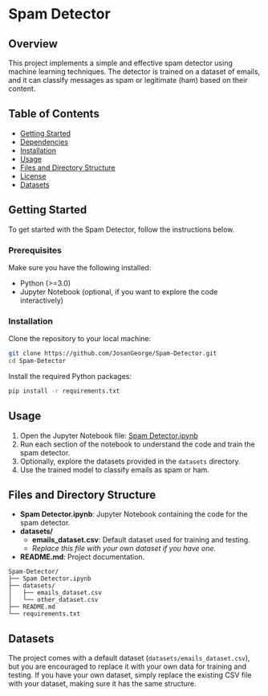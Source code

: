 # Spam Detector


## Overview

This project implements a simple and effective spam detector using machine learning techniques. The detector is trained on a dataset of emails, and it can classify messages as spam or legitimate (ham) based on their content.

## Table of Contents

- [Getting Started](#getting-started)
- [Dependencies](#dependencies)
- [Installation](#installation)
- [Usage](#usage)
- [Files and Directory Structure](#files-and-directory-structure)
- [License](#license)
- [Datasets](#datasets)

## Getting Started

To get started with the Spam Detector, follow the instructions below.

### Prerequisites

Make sure you have the following installed:

- Python (>=3.0)
- Jupyter Notebook (optional, if you want to explore the code interactively)

### Installation

Clone the repository to your local machine:

```bash
git clone https://github.com/JosanGeorge/Spam-Detector.git
cd Spam-Detector
```

Install the required Python packages:

```bash
pip install -r requirements.txt
```

## Usage

1. Open the Jupyter Notebook file: [Spam Detector.ipynb](link_to_jupyter_notebook)
2. Run each section of the notebook to understand the code and train the spam detector.
3. Optionally, explore the datasets provided in the `datasets` directory.
4. Use the trained model to classify emails as spam or ham.

## Files and Directory Structure

- **Spam Detector.ipynb**: Jupyter Notebook containing the code for the spam detector.
- **datasets/**
  - **emails_dataset.csv**: Default dataset used for training and testing.
  - *Replace this file with your own dataset if you have one.*
- **README.md**: Project documentation.

```
Spam-Detector/
├── Spam Detector.ipynb
├── datasets/
│   ├── emails_dataset.csv
│   └── other_dataset.csv
├── README.md
└── requirements.txt
```

## Datasets

The project comes with a default dataset (`datasets/emails_dataset.csv`), but you are encouraged to replace it with your own data for training and testing. If you have your own dataset, simply replace the existing CSV file with your dataset, making sure it has the same structure.
